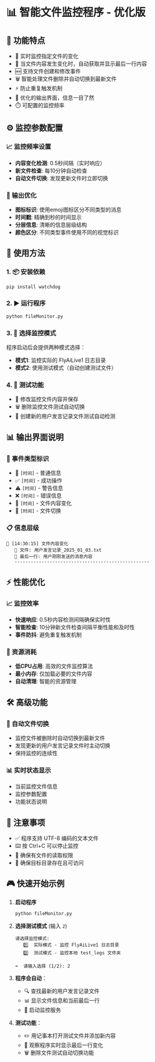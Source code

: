 # 📊 智能文件监控程序 - 优化版

## 🎯 功能特点
- 🔄 实时监控指定文件的变化
- 📝 当文件内容发生变化时，自动获取并显示最后一行内容  
- 🆕 支持文件创建和修改事件
- 🗑️ 智能处理文件删除并自动切换到最新文件
- ⚡ 防止重复触发机制
- 🎨 优化的输出界面，信息一目了然
- ⏱️ 可配置的监控频率

## ⚙️ 监控参数配置

### 📈 监控频率设置
- **内容变化检测**: 0.5秒间隔（实时响应）
- **新文件检查**: 每10分钟自动检查
- **自动文件切换**: 发现更新文件时立即切换

### 🎨 输出优化
- **图标标识**: 使用emoji图标区分不同类型的消息
- **时间戳**: 精确到秒的时间显示
- **分层信息**: 清晰的信息层级结构
- **颜色区分**: 不同类型事件使用不同的视觉标识

## 🚀 使用方法

### 1. 📦 安装依赖
```bash
pip install watchdog
```

### 2. ▶️ 运行程序
```bash
python fileMonitor.py
```

### 3. 🔧 选择监控模式
程序启动后会提供两种模式选择：
- **模式1**: 监控实际的 FlyAiLive1 日志目录
- **模式2**: 使用测试模式（自动创建测试文件）

### 4. 🧪 测试功能
- 📝 修改监控文件内容并保存
- 🗑️ 删除监控文件测试自动切换
- 📁 创建新的用户发言记录文件测试自动检测

## 📊 输出界面说明

### 🎯 事件类型标识
- 📅 `[时间]` - 普通信息
- ✅ `[时间]` - 成功操作
- ⚠️ `[时间]` - 警告信息
- ❌ `[时间]` - 错误信息
- 📄 `[时间]` - 文件内容变化
- 🔄 `[时间]` - 文件切换

### 📋 信息层级
```
📄 [14:30:15] 文件内容变化
   📁 文件: 用户发言记录_2025_01_03.txt
   📝 最后一行: 用户刚刚发送的消息内容
   --------------------------------------------------
```

## ⚡ 性能优化

### 📈 监控效率
- **快速响应**: 0.5秒内容检测间隔确保实时性
- **智能检查**: 10分钟新文件检查间隔平衡性能和及时性
- **事件防抖**: 避免重复触发机制

### 💾 资源消耗
- **低CPU占用**: 高效的文件监控算法
- **最小内存**: 仅加载必要的文件内容
- **自动清理**: 智能的资源管理

## 🛠️ 高级功能

### 🔄 自动文件切换
- 监控文件被删除时自动切换到最新文件
- 发现更新的用户发言记录文件时主动切换
- 保持监控的连续性

### 📊 实时状态显示
- 当前监控文件信息
- 监控参数配置
- 功能状态说明

## 📝 注意事项
- ✅ 程序支持 UTF-8 编码的文本文件
- ⌨️ 按 Ctrl+C 可以停止监控
- 🔐 确保有文件的读取权限
- 📁 确保目标目录存在且可访问

## 🎮 快速开始示例

1. **启动程序**
   ```bash
   python fileMonitor.py
   ```

2. **选择测试模式** (输入 `2`)
   ```
   请选择监控模式:
      1️⃣  实际模式 - 监控 FlyAiLive1 日志目录
      2️⃣  测试模式 - 监控本地 test_logs 文件夹
   
   ➡️  请输入选择 (1/2): 2
   ```

3. **程序会自动**：
   - 🔍 查找最新的用户发言记录文件
   - 📊 显示文件信息和当前最后一行
   - 🚀 启动监控服务

4. **测试功能**：
   - ✏️ 用记事本打开测试文件并添加新内容
   - 👀 观察程序实时显示最后一行变化
   - 🗑️ 删除文件测试自动切换功能